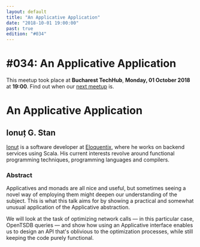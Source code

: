 ```yaml
---
layout: default
title: "An Applicative Application"
date: "2018-10-01 19:00:00"
past: true
edition: "#034"
---
```


<div class="description">
  <h1><span class="edition-number">#034</span>: An Applicative Application</h1>
  <p>This meetup took place at <strong>Bucharest TechHub</strong>,
    <strong>Monday, 01 October 2018</strong> at <strong>19:00</strong>.
    Find out when our <a href="/next">next meetup</a> is.</p>
</div>

<div class="clear-fix"></div>

<div class="presentation">
  <h1>An Applicative Application</h1>
  <div class="details">
    <div class="left">
      <div class="biography">
        <h2 class="speaker">Ionuț G. Stan</h2>
        <p><a href="http://igstan.ro">Ionuț</a> is a software developer at
        <a href="http://eloquentix.com">Eloquentix</a>, where he works on backend
        services using Scala. His current interests revolve around functional
        programming techniques, programming languages and compilers.</p>
      </div>
      <div class="abstract">
        <h3>Abstract</h3>
        <p>Applicatives and monads are all nice and useful, but sometimes seeing a
        novel way of employing them might deepen our understanding of the
        subject. This is what this talk aims for by showing a practical and
        somewhat unusual application of the Applicative abstraction.</p>
        <p>We will look at the task of optimizing network calls — in this
        particular case, OpenTSDB queries — and show how using an Applicative
        interface enables us to design an API that's oblivious to the
        optimization processes, while still keeping the code purely functional.</p>
      </div>
    </div>
    <div class="right">
      <div class="slides">
        <script async class="speakerdeck-embed" data-id="947c19460d964aff9d046d9691a277c4" data-ratio="1.33333333333333" src="//speakerdeck.com/assets/embed.js"></script>
      </div>
    </div>
  </div>
</div>
